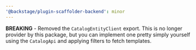 ```yaml
---
'@backstage/plugin-scaffolder-backend': minor
---
```


**BREAKING** - Removed the `CatalogEntityClient` export. This is no longer provider by this package,
but you can implement one pretty simply yourself using the `CatalogApi` and applying filters to fetch templates.
